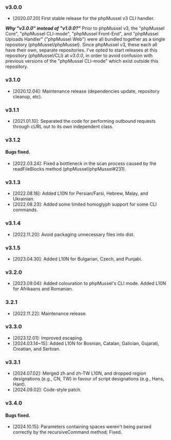 ### v3.0.0

- [2020.07.20] First stable release for the phpMussel v3 CLI handler.

__*Why "v3.0.0" instead of "v1.0.0?"*__ Prior to phpMussel v3, the "phpMussel Core", "phpMussel CLI-mode", "phpMussel Front-End", and "phpMussel Uploads Handler" ("phpMussel Web") were all bundled together as a single repository (phpMussel/phpMussel). Since phpMussel v3, these each all have their own, separate repositories. I've opted to start releases at this repository (phpMussel/CLI) at *v3.0.0*, in order to avoid confusion with previous versions of the "phpMussel CLI-mode" which exist outside this repository.

### v3.1.0

- [2020.12.04]: Maintenance release (dependencies update, repository cleanup, etc).

### v3.1.1

- [2021.01.10]: Separated the code for performing outbound requests through cURL out to its own independent class.

### v3.1.2

#### Bugs fixed.
- [2022.03.24]: Fixed a bottleneck in the scan process caused by the readFileBlocks method (phpMussel/phpMussel#231).

### v3.1.3

- [2022.08.18]: Added L10N for Persian/Farsi, Hebrew, Malay, and Ukrainian.
- [2022.08.23]: Added some limited homoglyph support for some CLI commands.

### v3.1.4

- [2022.11.20]: Avoid packaging unnecessary files into dist.

### v3.1.5

- [2023.04.30]: Added L10N for Bulgarian, Czech, and Punjabi.

### v3.2.0

- [2023.09.04]: Added colouration to phpMussel's CLI mode. Added L10N for Afrikaans and Romanian.

### 3.2.1

- [2022.11.22]: Maintenance release.

### v3.3.0

- [2023.12.01]: Improved escaping.
- [2024.03.14~15]: Added L10N for Bosnian, Catalan, Galician, Gujarati, Croatian, and Serbian.

### v3.3.1

- [2024.07.02]: Merged zh and zh-TW L10N, and dropped region designations (e.g., CN, TW) in favour of script designations (e.g., Hans, Hant).
- [2024.09.02]: Code-style patch.

### v3.4.0

#### Bugs fixed.
- [2024.10.15]: Parameters containing spaces weren't being parsed correctly by the recursiveCommand method; Fixed.
